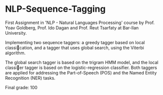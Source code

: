 # NLP-Sequence-Tagging

First Assignment in 'NLP - Natural Languages Processing' course by Prof. Yoav Goldberg, Prof. Ido Dagan and Prof. Reut Tsarfaty at Bar-Ilan University.

Implementing two sequence taggers: a greedy tagger based on local classication, and a tagger that uses global search, using
the Viterbi algorithm.

The global search tagger is based on the trigram HMM model, and the local classier tagger is based on the logistic-regression classifier.
Both taggers are applied for addressing the Part-of-Speech (POS) and the Named Entity Recognition (NER) tasks.

Final grade: 100
